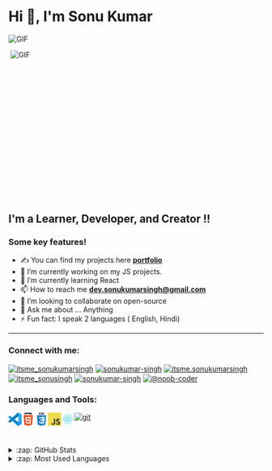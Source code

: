 <h1 align="left">Hi 👋, I'm Sonu Kumar</h1> 

<img alt="GIF" src="https://user-images.githubusercontent.com/84267922/213926374-5d4a8d80-36df-4be4-b03a-fbd7c0e5ec35.png" />


<img align="right" alt="GIF" src="https://miro.medium.com/max/1360/1*IRGHmiGsa16stedQvIaZfw.gif" width="500"
    height="320" />


## I'm a Learner, Developer, and Creator !!
### Some key features!
- ✍ You can find my projects here **[portfolio]**
- 🔭 I’m currently working on my JS projects.
- 🌱 I’m currently learning React
- 📫 How to reach me **dev.sonukumarsingh@gmail.com**
- 👯 I’m looking to collaborate on open-source
- 💬 Ask me about ... Anything
- ⚡ Fun fact: I speak 2 languages ( English, Hindi)


<hr>

<h3 align="left">Connect with me:</h3>
<p align="left">
        <a href="https://instagram.com/itsme_sonukumarsingh" target="blank"><img align="center"
                src="https://raw.githubusercontent.com/rahuldkjain/github-profile-readme-generator/master/src/images/icons/Social/instagram.svg"
                alt="itsme_sonukumarsingh" height="22" width="33" /></a>
         <a href="https://linkedin.com/in/sonukumar-singh" target="blank"><img align="center"
                src="https://raw.githubusercontent.com/rahuldkjain/github-profile-readme-generator/master/src/images/icons/Social/linked-in-alt.svg"
                alt="sonukumar-singh" height="22" width="33" /></a>
         <a href="https://fb.com/itsme.sonukumarsingh" target="blank"><img align="center"
                src="https://raw.githubusercontent.com/rahuldkjain/github-profile-readme-generator/master/src/images/icons/Social/facebook.svg"
                alt="itsme.sonukumarsingh" height="22" width="33" /></a>
         <a href="https://twitter.com/itsme_sonusingh" target="blank"><img align="center"
                src="https://raw.githubusercontent.com/rahuldkjain/github-profile-readme-generator/master/src/images/icons/Social/twitter.svg"
                alt="itsme_sonusingh" height="22" width="33" /></a>
        <a href="https://codepen.io/sonukumar-singh" target="blank"><img align="center"
                src="https://raw.githubusercontent.com/rahuldkjain/github-profile-readme-generator/master/src/images/icons/Social/codepen.svg"
                alt="sonukumar-singh" height="22" width="33" /></a>                
        <a href="https://www.youtube.com/@frontend_insider/" target="blank"><img align="center"
                src="https://raw.githubusercontent.com/rahuldkjain/github-profile-readme-generator/master/src/images/icons/Social/youtube.svg"
                alt="@noob-coder" height="30" width="33" /></a>
    </p>

### Languages and Tools:
[<img align="left" alt="Visual Studio Code" width="26px"
    src="https://raw.githubusercontent.com/github/explore/80688e429a7d4ef2fca1e82350fe8e3517d3494d/topics/visual-studio-code/visual-studio-code.png" />][youtube]
[<img align="left" alt="HTML5" width="26px"
    src="https://raw.githubusercontent.com/github/explore/80688e429a7d4ef2fca1e82350fe8e3517d3494d/topics/html/html.png" />][youtube]
[<img align="left" alt="CSS3" width="26px"
    src="https://raw.githubusercontent.com/github/explore/80688e429a7d4ef2fca1e82350fe8e3517d3494d/topics/css/css.png" />][youtube]
[<img align="left" alt="JavaScript" width="26px"
    src="https://raw.githubusercontent.com/github/explore/80688e429a7d4ef2fca1e82350fe8e3517d3494d/topics/javascript/javascript.png" />][youtube]
[<img align="left" alt="React" width="26px"
    src="https://raw.githubusercontent.com/github/explore/80688e429a7d4ef2fca1e82350fe8e3517d3494d/topics/react/react.png" />][youtube]
<p align="left"> <a href="https://git-scm.com/" target="_blank" rel="noreferrer"> <img
                src="https://www.vectorlogo.zone/logos/git-scm/git-scm-icon.svg" alt="git" width="33" height="25" />
        </a>
    </p>
<br />
<br />



<details>
    <summary>:zap: GitHub Stats</summary><br>
    <p>
    <img align="center" src="https://github-readme-stats.vercel.app/api?username=sonukumar-singh&show_icons=true&hide_border=true" alt="sonukumar-singh" />
    </p>
</details>

<details>
  <summary>:zap: Most Used Languages</summary><br>
    <p>
    <img align="left" alt="sonu GitHub Top Languages" src="https://github-readme-stats.vercel.app/api/top-langs/?username=sonukumar-singh" />
    </p>
</details>

[youtube]: https://www.youtube.com/@frontend_insider/
[instagram]: https://www.instagram.com/itsme_noobcoder/
[linkedin]: https://www.linkedin.com/in/sonukumar-singh/
[portfolio]: https://www.thecoding.co.in/
[GitHub]: https://github.com/Sonukumar-singh
[image]: https://user-images.githubusercontent.com/84267922/213877203-c0ad0de0-ad39-4484-9ad7-14b176704930.png
[banner-image]: https://user-images.githubusercontent.com/84267922/213926374-5d4a8d80-36df-4be4-b03a-fbd7c0e5ec35.png
